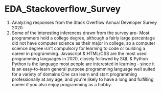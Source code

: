 # EDA_Stackoverflow_Survey
1) Analyzing responses from the Stack Overflow Annual Developer Survey 2020.
2) Some of the interesting inferences drawn from the survey are-
Most programmers hold a college degree, although a fairly large percentage did not have computer science as their major in college, so a computer science degree isn't compulsory for learning to code or building a career in programming.
Javascript & HTML/CSS are the most used programming languages in 2020, closely followed by SQL & Python
Python is the language most people are interested in learning - since it is an easy-to-learn general purpose programming language well suited for a variety of domains
One can learn and start programming professionally at any age, and you're likely to have a long and fulfilling career if you also enjoy programming as a hobby.
